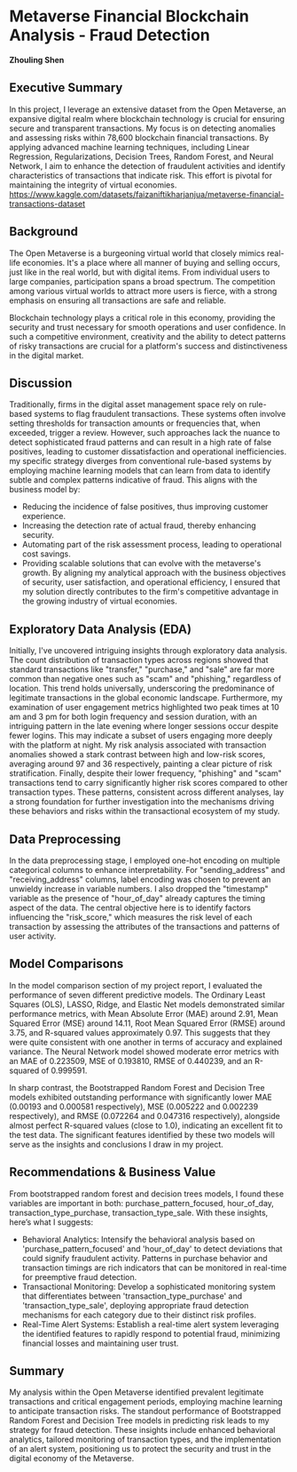 # Metaverse Financial Blockchain Analysis - Fraud Detection
**Zhouling Shen**

## Executive Summary

In this project, I leverage an extensive dataset from the Open Metaverse, an expansive digital realm where blockchain technology is crucial for ensuring secure and transparent transactions. My focus is on detecting anomalies and assessing risks within 78,600 blockchain financial transactions. By applying advanced machine learning techniques, including Linear Regression, Regularizations, Decision Trees, Random Forest, and Neural Network, I aim to enhance the detection of fraudulent activities and identify characteristics of transactions that indicate risk. This effort is pivotal for maintaining the integrity of virtual economies.
https://www.kaggle.com/datasets/faizaniftikharjanjua/metaverse-financial-transactions-dataset

## Background

The Open Metaverse is a burgeoning virtual world that closely mimics real-life economies. It's a place where all manner of buying and selling occurs, just like in the real world, but with digital items. From individual users to large companies, participation spans a broad spectrum. The competition among various virtual worlds to attract more users is fierce, with a strong emphasis on ensuring all transactions are safe and reliable.

Blockchain technology plays a critical role in this economy, providing the security and trust necessary for smooth operations and user confidence. In such a competitive environment, creativity and the ability to detect patterns of risky transactions are crucial for a platform's success and distinctiveness in the digital market.

## Discussion

Traditionally, firms in the digital asset management space rely on rule-based systems to flag fraudulent transactions. These systems often involve setting thresholds for transaction amounts or frequencies that, when exceeded, trigger a review. However, such approaches lack the nuance to detect sophisticated fraud patterns and can result in a high rate of false positives, leading to customer dissatisfaction and operational inefficiencies.
my specific strategy diverges from conventional rule-based systems by employing machine learning models that can learn from data to identify subtle and complex patterns indicative of fraud. This aligns with the business model by:
- Reducing the incidence of false positives, thus improving customer experience.
- Increasing the detection rate of actual fraud, thereby enhancing security.
- Automating part of the risk assessment process, leading to operational cost savings.
- Providing scalable solutions that can evolve with the metaverse's growth.
By aligning my analytical approach with the business objectives of security, user satisfaction, and operational efficiency, I ensured that my solution directly contributes to the firm's competitive advantage in the growing industry of virtual economies.


## Exploratory Data Analysis (EDA)

Initially, I've uncovered intriguing insights through exploratory data analysis. The count distribution of transaction types across regions showed that standard transactions like "transfer," "purchase," and "sale" are far more common than negative ones such as "scam" and "phishing," regardless of location. This trend holds universally, underscoring the predominance of legitimate transactions in the global economic landscape. Furthermore, my examination of user engagement metrics highlighted two peak times at 10 am and 3 pm for both login frequency and session duration, with an intriguing pattern in the late evening where longer sessions occur despite fewer logins. This may indicate a subset of users engaging more deeply with the platform at night. My risk analysis associated with transaction anomalies showed a stark contrast between high and low-risk scores, averaging around 97 and 36 respectively, painting a clear picture of risk stratification. Finally, despite their lower frequency, "phishing" and "scam" transactions tend to carry significantly higher risk scores compared to other transaction types. These patterns, consistent across different analyses, lay a strong foundation for further investigation into the mechanisms driving these behaviors and risks within the transactional ecosystem of my study.


## Data Preprocessing

In the data preprocessing stage, I employed one-hot encoding on multiple categorical columns to enhance interpretability. For "sending_address" and "receiving_address" columns, label encoding was chosen to prevent an unwieldy increase in variable numbers. I also dropped the "timestamp" variable as the presence of "hour_of_day" already captures the timing aspect of the data. The central objective here is to identify factors influencing the "risk_score," which measures the risk level of each transaction by assessing the attributes of the transactions and patterns of user activity.

## Model Comparisons

In the model comparison section of my project report, I evaluated the performance of seven different predictive models. The Ordinary Least Squares (OLS), LASSO, Ridge, and Elastic Net models demonstrated similar performance metrics, with Mean Absolute Error (MAE) around 2.91, Mean Squared Error (MSE) around 14.11, Root Mean Squared Error (RMSE) around 3.75, and R-squared values approximately 0.97. This suggests that they were quite consistent with one another in terms of accuracy and explained variance. The Neural Network model showed moderate error metrics with an MAE of 0.223509, MSE of 0.193810, RMSE of 0.440239, and an R-squared of 0.999591. 

In sharp contrast, the Bootstrapped Random Forest and Decision Tree models exhibited outstanding performance with significantly lower MAE (0.00193 and 0.000581 respectively), MSE (0.005222 and 0.002239 respectively), and RMSE (0.072264 and 0.047316 respectively), alongside almost perfect R-squared values (close to 1.0), indicating an excellent fit to the test data. The significant features identified by these two models will serve as the insights and conclusions I draw in my project. 


## Recommendations & Business Value

From bootstrapped random forest and decision trees models, I found these variables are important in both: purchase_pattern_focused, hour_of_day, transaction_type_purchase, transaction_type_sale. With these insights, here’s what I suggests: 
- Behavioral Analytics: Intensify the behavioral analysis based on 'purchase_pattern_focused' and 'hour_of_day' to detect deviations that could signify fraudulent activity. Patterns in purchase behavior and transaction timings are rich indicators that can be monitored in real-time for preemptive fraud detection.
- Transactional Monitoring: Develop a sophisticated monitoring system that differentiates between 'transaction_type_purchase' and 'transaction_type_sale', deploying appropriate fraud detection mechanisms for each category due to their distinct risk profiles.
- Real-Time Alert Systems: Establish a real-time alert system leveraging the identified features to rapidly respond to potential fraud, minimizing financial losses and maintaining user trust.

## Summary

My analysis within the Open Metaverse identified prevalent legitimate transactions and critical engagement periods, employing machine learning to anticipate transaction risks. The standout performance of Bootstrapped Random Forest and Decision Tree models in predicting risk leads to my strategy for fraud detection. These insights include enhanced behavioral analytics, tailored monitoring of transaction types, and the implementation of an alert system, positioning us to protect the security and trust in the digital economy of the Metaverse.
